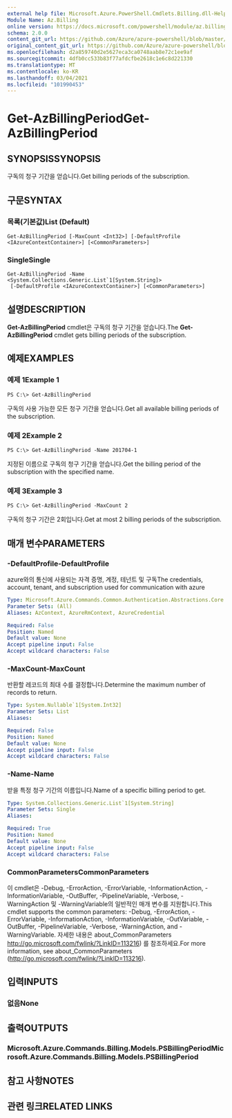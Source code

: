 ```yaml
---
external help file: Microsoft.Azure.PowerShell.Cmdlets.Billing.dll-Help.xml
Module Name: Az.Billing
online version: https://docs.microsoft.com/powershell/module/az.billing/get-azbillingperiod
schema: 2.0.0
content_git_url: https://github.com/Azure/azure-powershell/blob/master/src/Billing/Billing/help/Get-AzBillingPeriod.md
original_content_git_url: https://github.com/Azure/azure-powershell/blob/master/src/Billing/Billing/help/Get-AzBillingPeriod.md
ms.openlocfilehash: d2a859740d2e5627eca3ca0748aab8e72c1ee9af
ms.sourcegitcommit: 4dfb0cc533b83f77afdcfbe2618c1e6c8d221330
ms.translationtype: MT
ms.contentlocale: ko-KR
ms.lasthandoff: 03/04/2021
ms.locfileid: "101990453"
---
```

# <span data-ttu-id="6ea89-101">Get-AzBillingPeriod</span><span class="sxs-lookup"><span data-stu-id="6ea89-101">Get-AzBillingPeriod</span></span>

## <span data-ttu-id="6ea89-102">SYNOPSIS</span><span class="sxs-lookup"><span data-stu-id="6ea89-102">SYNOPSIS</span></span>
<span data-ttu-id="6ea89-103">구독의 청구 기간을 얻습니다.</span><span class="sxs-lookup"><span data-stu-id="6ea89-103">Get billing periods of the subscription.</span></span>

## <span data-ttu-id="6ea89-104">구문</span><span class="sxs-lookup"><span data-stu-id="6ea89-104">SYNTAX</span></span>

### <span data-ttu-id="6ea89-105">목록(기본값)</span><span class="sxs-lookup"><span data-stu-id="6ea89-105">List (Default)</span></span>
```
Get-AzBillingPeriod [-MaxCount <Int32>] [-DefaultProfile <IAzureContextContainer>] [<CommonParameters>]
```

### <span data-ttu-id="6ea89-106">Single</span><span class="sxs-lookup"><span data-stu-id="6ea89-106">Single</span></span>
```
Get-AzBillingPeriod -Name <System.Collections.Generic.List`1[System.String]>
 [-DefaultProfile <IAzureContextContainer>] [<CommonParameters>]
```

## <span data-ttu-id="6ea89-107">설명</span><span class="sxs-lookup"><span data-stu-id="6ea89-107">DESCRIPTION</span></span>
<span data-ttu-id="6ea89-108">**Get-AzBillingPeriod** cmdlet은 구독의 청구 기간을 얻습니다.</span><span class="sxs-lookup"><span data-stu-id="6ea89-108">The **Get-AzBillingPeriod** cmdlet gets billing periods of the subscription.</span></span>

## <span data-ttu-id="6ea89-109">예제</span><span class="sxs-lookup"><span data-stu-id="6ea89-109">EXAMPLES</span></span>

### <span data-ttu-id="6ea89-110">예제 1</span><span class="sxs-lookup"><span data-stu-id="6ea89-110">Example 1</span></span>
```
PS C:\> Get-AzBillingPeriod
```

<span data-ttu-id="6ea89-111">구독의 사용 가능한 모든 청구 기간을 얻습니다.</span><span class="sxs-lookup"><span data-stu-id="6ea89-111">Get all available billing periods of the subscription.</span></span>

### <span data-ttu-id="6ea89-112">예제 2</span><span class="sxs-lookup"><span data-stu-id="6ea89-112">Example 2</span></span>
```
PS C:\> Get-AzBillingPeriod -Name 201704-1
```

<span data-ttu-id="6ea89-113">지정된 이름으로 구독의 청구 기간을 얻습니다.</span><span class="sxs-lookup"><span data-stu-id="6ea89-113">Get the billing period of the subscription with the specified name.</span></span>

### <span data-ttu-id="6ea89-114">예제 3</span><span class="sxs-lookup"><span data-stu-id="6ea89-114">Example 3</span></span>
```
PS C:\> Get-AzBillingPeriod -MaxCount 2
```

<span data-ttu-id="6ea89-115">구독의 청구 기간은 2회입니다.</span><span class="sxs-lookup"><span data-stu-id="6ea89-115">Get at most 2 billing periods of the subscription.</span></span>

## <span data-ttu-id="6ea89-116">매개 변수</span><span class="sxs-lookup"><span data-stu-id="6ea89-116">PARAMETERS</span></span>

### <span data-ttu-id="6ea89-117">-DefaultProfile</span><span class="sxs-lookup"><span data-stu-id="6ea89-117">-DefaultProfile</span></span>
<span data-ttu-id="6ea89-118">azure와의 통신에 사용되는 자격 증명, 계정, 테넌트 및 구독</span><span class="sxs-lookup"><span data-stu-id="6ea89-118">The credentials, account, tenant, and subscription used for communication with azure</span></span>

```yaml
Type: Microsoft.Azure.Commands.Common.Authentication.Abstractions.Core.IAzureContextContainer
Parameter Sets: (All)
Aliases: AzContext, AzureRmContext, AzureCredential

Required: False
Position: Named
Default value: None
Accept pipeline input: False
Accept wildcard characters: False
```

### <span data-ttu-id="6ea89-119">-MaxCount</span><span class="sxs-lookup"><span data-stu-id="6ea89-119">-MaxCount</span></span>
<span data-ttu-id="6ea89-120">반환할 레코드의 최대 수를 결정합니다.</span><span class="sxs-lookup"><span data-stu-id="6ea89-120">Determine the maximum number of records to return.</span></span>

```yaml
Type: System.Nullable`1[System.Int32]
Parameter Sets: List
Aliases:

Required: False
Position: Named
Default value: None
Accept pipeline input: False
Accept wildcard characters: False
```

### <span data-ttu-id="6ea89-121">-Name</span><span class="sxs-lookup"><span data-stu-id="6ea89-121">-Name</span></span>
<span data-ttu-id="6ea89-122">받을 특정 청구 기간의 이름입니다.</span><span class="sxs-lookup"><span data-stu-id="6ea89-122">Name of a specific billing period to get.</span></span>

```yaml
Type: System.Collections.Generic.List`1[System.String]
Parameter Sets: Single
Aliases:

Required: True
Position: Named
Default value: None
Accept pipeline input: False
Accept wildcard characters: False
```

### <span data-ttu-id="6ea89-123">CommonParameters</span><span class="sxs-lookup"><span data-stu-id="6ea89-123">CommonParameters</span></span>
<span data-ttu-id="6ea89-124">이 cmdlet은 -Debug, -ErrorAction, -ErrorVariable, -InformationAction, -InformationVariable, -OutBuffer, -PipelineVariable, -Verbose, -WarningAction 및 -WarningVariable의 일반적인 매개 변수를 지원합니다.</span><span class="sxs-lookup"><span data-stu-id="6ea89-124">This cmdlet supports the common parameters: -Debug, -ErrorAction, -ErrorVariable, -InformationAction, -InformationVariable, -OutVariable, -OutBuffer, -PipelineVariable, -Verbose, -WarningAction, and -WarningVariable.</span></span> <span data-ttu-id="6ea89-125">자세한 내용은 about_CommonParameters http://go.microsoft.com/fwlink/?LinkID=113216) 를 참조하세요.</span><span class="sxs-lookup"><span data-stu-id="6ea89-125">For more information, see about_CommonParameters (http://go.microsoft.com/fwlink/?LinkID=113216).</span></span>

## <span data-ttu-id="6ea89-126">입력</span><span class="sxs-lookup"><span data-stu-id="6ea89-126">INPUTS</span></span>

### <span data-ttu-id="6ea89-127">없음</span><span class="sxs-lookup"><span data-stu-id="6ea89-127">None</span></span>

## <span data-ttu-id="6ea89-128">출력</span><span class="sxs-lookup"><span data-stu-id="6ea89-128">OUTPUTS</span></span>

### <span data-ttu-id="6ea89-129">Microsoft.Azure.Commands.Billing.Models.PSBillingPeriod</span><span class="sxs-lookup"><span data-stu-id="6ea89-129">Microsoft.Azure.Commands.Billing.Models.PSBillingPeriod</span></span>

## <span data-ttu-id="6ea89-130">참고 사항</span><span class="sxs-lookup"><span data-stu-id="6ea89-130">NOTES</span></span>

## <span data-ttu-id="6ea89-131">관련 링크</span><span class="sxs-lookup"><span data-stu-id="6ea89-131">RELATED LINKS</span></span>
